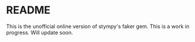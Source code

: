 # README

This is the unofficial online version of stympy's faker gem.
This is a work in progress. Will update soon.